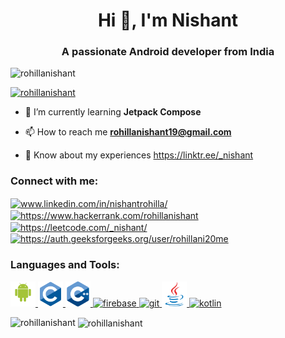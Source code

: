 <h1 align="center">Hi 👋, I'm Nishant</h1>
<h3 align="center">A passionate Android developer from India</h3>

<p align="left"> <img src="https://komarev.com/ghpvc/?username=rohillanishant&label=Profile%20views&color=0e75b6&style=flat" alt="rohillanishant" /> </p>

<p align="left"> <a href="https://github.com/ryo-ma/github-profile-trophy"><img src="https://github-profile-trophy.vercel.app/?username=rohillanishant" alt="rohillanishant" /></a> </p>

- 🌱 I’m currently learning **Jetpack Compose**

- 📫 How to reach me **rohillanishant19@gmail.com**

- 📄 Know about my experiences https://linktr.ee/_nishant

<h3 align="left">Connect with me:</h3>
<p align="left">
<a href="https://linkedin.com/in/www.linkedin.com/in/nishantrohilla/" target="blank"><img align="center" src="https://raw.githubusercontent.com/rahuldkjain/github-profile-readme-generator/master/src/images/icons/Social/linked-in-alt.svg" alt="www.linkedin.com/in/nishantrohilla/" height="30" width="40" /></a>
<a href="https://www.hackerrank.com/https://www.hackerrank.com/rohillanishant" target="blank"><img align="center" src="https://raw.githubusercontent.com/rahuldkjain/github-profile-readme-generator/master/src/images/icons/Social/hackerrank.svg" alt="https://www.hackerrank.com/rohillanishant" height="30" width="40" /></a>
<a href="https://www.leetcode.com/https://leetcode.com/_nishant/" target="blank"><img align="center" src="https://raw.githubusercontent.com/rahuldkjain/github-profile-readme-generator/master/src/images/icons/Social/leet-code.svg" alt="https://leetcode.com/_nishant/" height="30" width="40" /></a>
<a href="https://auth.geeksforgeeks.org/user/https://auth.geeksforgeeks.org/user/rohillani20me" target="blank"><img align="center" src="https://raw.githubusercontent.com/rahuldkjain/github-profile-readme-generator/master/src/images/icons/Social/geeks-for-geeks.svg" alt="https://auth.geeksforgeeks.org/user/rohillani20me" height="30" width="40" /></a>
</p>

<h3 align="left">Languages and Tools:</h3>
<p align="left"> <a href="https://developer.android.com" target="_blank" rel="noreferrer"> <img src="https://raw.githubusercontent.com/devicons/devicon/master/icons/android/android-original-wordmark.svg" alt="android" width="40" height="40"/> </a> <a href="https://www.cprogramming.com/" target="_blank" rel="noreferrer"> <img src="https://raw.githubusercontent.com/devicons/devicon/master/icons/c/c-original.svg" alt="c" width="40" height="40"/> </a> <a href="https://www.w3schools.com/cpp/" target="_blank" rel="noreferrer"> <img src="https://raw.githubusercontent.com/devicons/devicon/master/icons/cplusplus/cplusplus-original.svg" alt="cplusplus" width="40" height="40"/> </a> <a href="https://firebase.google.com/" target="_blank" rel="noreferrer"> <img src="https://www.vectorlogo.zone/logos/firebase/firebase-icon.svg" alt="firebase" width="40" height="40"/> </a> <a href="https://git-scm.com/" target="_blank" rel="noreferrer"> <img src="https://www.vectorlogo.zone/logos/git-scm/git-scm-icon.svg" alt="git" width="40" height="40"/> </a> <a href="https://www.java.com" target="_blank" rel="noreferrer"> <img src="https://raw.githubusercontent.com/devicons/devicon/master/icons/java/java-original.svg" alt="java" width="40" height="40"/> </a> <a href="https://kotlinlang.org" target="_blank" rel="noreferrer"> <img src="https://www.vectorlogo.zone/logos/kotlinlang/kotlinlang-icon.svg" alt="kotlin" width="40" height="40"/> </a> </p>

<p><img align="left" src="https://github-readme-stats.vercel.app/api/top-langs?username=rohillanishant&show_icons=true&locale=en&layout=compact" alt="rohillanishant" /></p>

<p>&nbsp;<img align="center" src="https://github-readme-stats.vercel.app/api?username=rohillanishant&show_icons=true&locale=en" alt="rohillanishant" /></p>
